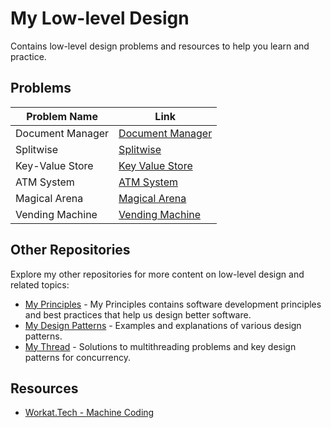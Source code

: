 # My Low-level Design

Contains low-level design problems and resources to help you learn and practice.

## Problems

| Problem Name                | Link                                                                 |
|-----------------------------|----------------------------------------------------------------------|
| Document Manager            | [Document Manager](https://github.com/pawanpk87/My-Low-Level-Design/tree/main/DocumentManager)                     |
| Splitwise                   | [Splitwise](https://github.com/pawanpk87/My-Low-Level-Design/tree/main/Splitwise)                     |
| Key-Value Store             | [Key Value Store](https://github.com/pawanpk87/My-Low-Level-Design/tree/main/Key%20Value%20Store)   |
| ATM System                  | [ATM System](https://github.com/pawanpk87/My-Low-Level-Design/tree/main/ATM%20System)               |
| Magical Arena               | [Magical Arena](https://github.com/pawanpk87/My-Low-Level-Design/tree/main/Magical%20Arena)         |
| Vending Machine             | [Vending Machine](https://github.com/pawanpk87/My-Low-Level-Design/tree/main/Vending%20Machine)     |

## Other Repositories

Explore my other repositories for more content on low-level design and related topics:

- [My Principles](https://github.com/pawanpk87/My-Principles) - My Principles contains software development principles and best practices that help us design better software.
- [My Design Patterns](https://github.com/pawanpk87/My-Design-Patterns) - Examples and explanations of various design patterns.
- [My Thread](https://github.com/pawanpk87/My-Thread) - Solutions to multithreading problems and key design patterns for concurrency.

## Resources

- [Workat.Tech - Machine Coding](https://workat.tech/machine-coding/)
